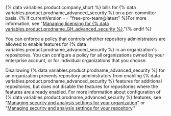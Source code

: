 {% data variables.product.company_short %} bills for {% data variables.product.prodname_advanced_security %} on a per-committer basis. {% if currentVersion == "free-pro-team@latest" %}For more information, see "[Managing licensing for {% data variables.product.prodname_GH_advanced_security %}](/github/setting-up-and-managing-billing-and-payments-on-github/managing-licensing-for-github-advanced-security)."{% endif %}

You can enforce a policy that controls whether repository administrators are allowed to enable features for {% data variables.product.prodname_advanced_security %} in an organization's repositories. You can configure a policy for all organizations owned by your enterprise account, or for individual organizations that you choose.

Disallowing {% data variables.product.prodname_advanced_security %} for an organization prevents repository administrators from enabling {% data variables.product.prodname_advanced_security %} features for additional repositories, but does not disable the features for repositories where the features are already enabled. For more information about configuration of {% data variables.product.prodname_advanced_security %} features, see "[Managing security and analysis settings for your organization](/github/setting-up-and-managing-organizations-and-teams/managing-security-and-analysis-settings-for-your-organization)" or "[Managing security and analysis settings for your repository](/github/administering-a-repository/managing-security-and-analysis-settings-for-your-repository)."
